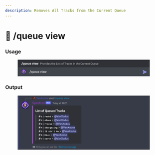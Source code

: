 ```yaml
---
description: Removes All Tracks from the Current Queue
---
```


# 📄 /queue view

### Usage

<figure><img src="../../.gitbook/assets/image (34).png" alt=""><figcaption></figcaption></figure>

### Output

<figure><img src="../../.gitbook/assets/image (4).png" alt=""><figcaption></figcaption></figure>

